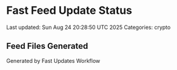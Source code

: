 # Fast Feed Update Status
Last updated: Sun Aug 24 20:28:50 UTC 2025
Categories: crypto

## Feed Files Generated

Generated by Fast Updates Workflow
